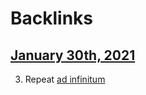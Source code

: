 
# Backlinks
## [January 30th, 2021](<January 30th, 2021.md>)
3. Repeat [ad infinitum](<ad infinitum.md>)

